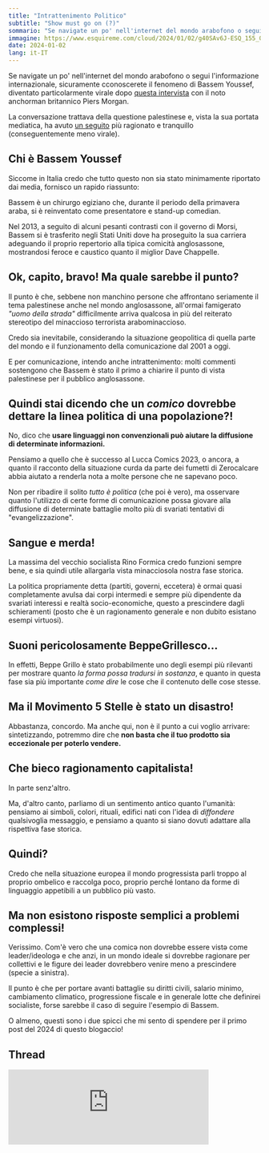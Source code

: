 ```yaml
---
title: "Intrattenimento Politico"
subtitle: "Show must go on (?)"
sommario: "Se navigate un po' nell'internet del mondo arabofono o segui l'informazione internazionale, sicuramente cconoscerete il fenomeno di Bassem Youssef, diventato particolarmente virale dopo questa intervista..."
immagine: https://www.esquireme.com/cloud/2024/01/02/g40SAv6J-ESQ_155_000_Digitalcover_BassemYoussef-1200x1500.jpg 
date: 2024-01-02
lang: it-IT
---
```


Se navigate un po' nell'internet del mondo arabofono o segui l'informazione internazionale, sicuramente cconoscerete  il fenomeno di Bassem Youssef, diventato particolarmente virale dopo [questa intervista](https://www.youtube.com/watch?v=4idQbwsvtUo) con il noto anchorman britannico Piers Morgan.

La conversazione trattava della questione palestinese e, vista la sua portata mediatica, ha avuto [un seguito](https://youtu.be/rqjO5Z9Lt_M?si=hRhLphwyFVICsYBk) più ragionato e tranquillo (conseguentemente meno virale).

## Chi è Bassem Youssef

Siccome in Italia credo che tutto questo non sia stato minimamente riportato dai media, fornisco un rapido riassunto:

Bassem è un chirurgo egiziano che, durante il periodo della primavera araba, si è reinventato come presentatore e stand-up comedian.

Nel 2013, a seguito di alcuni pesanti contrasti con il governo di Morsi, Bassem si è trasferito negli Stati Uniti dove ha proseguito la sua carriera adeguando il proprio repertorio alla tipica comicità anglosassone, mostrandosi feroce e caustico quanto il miglior Dave Chappelle.

## Ok, capito, bravo! Ma quale sarebbe il punto?

Il punto è che, sebbene non manchino persone che affrontano seriamente il tema palestinese anche nel mondo anglosassone, all'ormai famigerato _"uomo della strada"_ difficilmente arriva qualcosa in più del reiterato stereotipo del minaccioso terrorista arabominaccioso.

Credo sia inevitabile, considerando la situazione geopolitica di quella parte del mondo e il funzionamento della comunicazione dal 2001 a oggi.

E per comunicazione, intendo anche intrattenimento: molti commenti sostengono che Bassem è stato il primo a chiarire il punto di vista palestinese per il pubblico anglosassone.

## Quindi stai dicendo che un _comico_ dovrebbe dettare la linea politica di una popolazione?!

No, dico che **usare linguaggi non convenzionali può aiutare la diffusione di determinate informazioni.** 

Pensiamo a quello che è successo al Lucca Comics 2023, o ancora, a quanto il racconto della situazione curda da parte dei fumetti di Zerocalcare abbia aiutato a renderla nota a molte persone che ne sapevano poco.

Non per ribadire il solito _tutto è politica_ (che poi è vero), ma osservare quanto l'utilizzo di certe forme di comunicazione possa giovare alla diffusione di determinate battaglie molto più di svariati tentativi di "evangelizzazione".

## Sangue e merda! 

La massima del vecchio socialista Rino Formica credo funzioni sempre bene, e sia quindi utile allargarla vista minacciosola nostra fase storica.

La politica propriamente detta (partiti, governi, eccetera) è ormai quasi completamente avulsa dai corpi intermedi e sempre più dipendente da svariati interessi e realtà socio-economiche, questo a prescindere dagli schieramenti (posto che è un ragionamento generale e non dubito esistano esempi virtuosi).

## Suoni pericolosamente BeppeGrillesco...

In effetti, Beppe Grillo è stato probabilmente uno degli esempi più rilevanti per mostrare quanto _la forma possa tradursi in sostanza_, e quanto in questa fase sia più importante _come dire_ le cose che il contenuto delle cose stesse.

## Ma il Movimento 5 Stelle è stato un disastro! 

Abbastanza, concordo. Ma anche qui, non è il punto a cui voglio arrivare: sintetizzando, potremmo dire che **non basta che il tuo prodotto sia eccezionale per poterlo vendere.**

## Che bieco ragionamento capitalista!

In parte senz'altro. 

Ma, d'altro canto, parliamo di un sentimento antico quanto l'umanità: pensiamo ai simboli, colori, rituali, edifici nati con l'idea di _diffondere_ qualsivoglia messaggio, e pensiamo a quanto si siano dovuti adattare alla rispettiva fase storica.

## Quindi?

Credo che nella situazione europea il mondo progressista parli troppo al proprio ombelico e raccolga poco, proprio perché lontano da forme di linguaggio appetibili a un pubblico più vasto.

## Ma non esistono risposte semplici a problemi complessi!

Verissimo. Com'è vero che unə comicə non dovrebbe essere vistə come leader/ideologə e che anzi, in un mondo ideale si dovrebbe ragionare per collettivi e le figure dei leader dovrebbero venire meno a prescindere (specie a sinistra).

Il punto è che per portare avanti battaglie su diritti civili, salario minimo, cambiamento climatico, progressione fiscale e in generale lotte che definirei socialiste, forse sarebbe il caso di seguire l'esempio di Bassem.

O almeno, questi sono i due spicci che mi sento di spendere per il primo post del 2024 di questo blogaccio!

## Thread

<iframe src="https://livellosegreto.it/@xabacadabra/111686206142131894/embed" class="mastodon-embed" style="max-width: 100%; border: 0" width="400" allowfullscreen="allowfullscreen"></iframe><script src="https://livellosegreto.it/embed.js" async="async"></script>